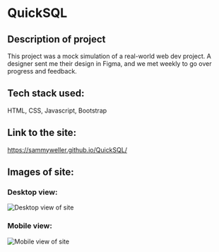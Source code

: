# QuickSQL

## Description of project
This project was a mock simulation of a real-world web dev project. A designer sent me their design in Figma, and we met weekly to go over progress and feedback. 

## Tech stack used: 
HTML, CSS, Javascript, Bootstrap

## Link to the site: 
https://sammyweller.github.io/QuickSQL/

## Images of site:
### Desktop view:
![Desktop view of site](https://cdn.dribbble.com/userupload/9525308/file/original-7df139f38f5accf96cc56e0c49842a0b.png?resize=1255x4129)

### Mobile view:
![Mobile view of site](https://cdn.dribbble.com/userupload/9525307/file/original-6ca9058700c317e892f63833197066d8.png?resize=482x826)
